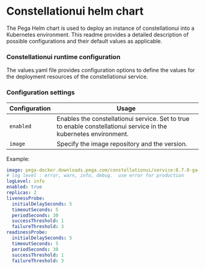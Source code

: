 # Constellationui helm chart

The Pega Helm chart is used to deploy an instance of constellationui into a Kubernetes environment.  This readme provides a detailed description of possible configurations and their default values as applicable. 

### Constellationui runtime configuration

The values.yaml file provides configuration options to define the values for the deployment resources of the constellationui service.

### Configuration settings

| Configuration                           | Usage                                                                                                                                                                                                                                                                                                                                                                                                                                  |
|-----------------------------------------|----------------------------------------------------------------------------------------------------------------------------------------------------------------------------------------------------------------------------------------------------------------------------------------------------------------------------------------------------------------------------------------------------------------------------------------|
| `enabled`                               | Enables the constellationui service. Set to true to enable constellationui service in the kubernetes environment.                                                                                                                                                                                                               |
| `image`                        | Specify the image repository and the version.                                                                                                                                                                                                                                                                                          |

Example:

```yaml
image: pega-docker.downloads.pega.com/constellationui/service:8.7.0-ga-44
# log level : error, warn, info, debug.  use error for production
logLevel: info
enabled: true
replicas: 2
livenessProbe:
  initialDelaySeconds: 5
  timeoutSeconds: 5
  periodSeconds: 30
  successThreshold: 1
  failureThreshold: 3
readinessProbe:
  initialDelaySeconds: 5
  timeoutSeconds: 5
  periodSeconds: 30
  successThreshold: 1
  failureThreshold: 3
```